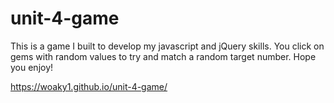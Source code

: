 # unit-4-game

This is a game I built to develop my javascript and jQuery skills. You click on gems with random values to try and match a random target number. Hope you enjoy!

https://woaky1.github.io/unit-4-game/
